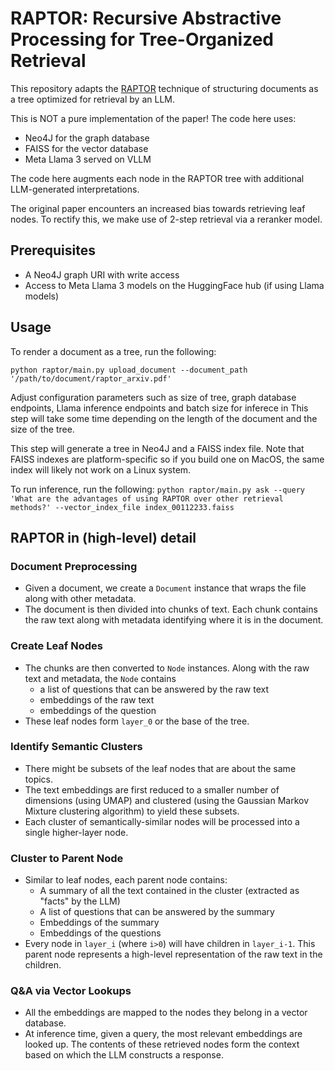 # RAPTOR: Recursive Abstractive Processing for Tree-Organized Retrieval

<!-- ![banner]()

![badge]()
![badge]()
[![license](https://img.shields.io/github/license/:user/:repo.svg)](LICENSE)
[![standard-readme compliant](https://img.shields.io/badge/readme%20style-standard-brightgreen.svg?style=flat-square)](https://github.com/RichardLitt/standard-readme) -->

This repository adapts the [RAPTOR](https://arxiv.org/abs/2401.18059) technique of structuring documents as a tree optimized for retrieval by an LLM.

This is NOT a pure implementation of the paper! The code here uses:
* Neo4J for the graph database
* FAISS for the vector database
* Meta Llama 3 served on VLLM

The code here augments each node in the RAPTOR tree with additional LLM-generated interpretations.

The original paper encounters an increased bias towards retrieving leaf nodes. To rectify this, we make use of 2-step retrieval via a reranker model.


## Prerequisites
* A Neo4J graph URI with write access
* Access to Meta Llama 3 models on the HuggingFace hub (if using Llama models)



## Usage
To render a document as a tree, run the following:

`python raptor/main.py upload_document --document_path '/path/to/document/raptor_arxiv.pdf'`

Adjust configuration parameters such as size of tree, graph database endpoints, Llama inference endpoints and batch size for inferece in [](config.yaml)
This step will take some time depending on the length of the document and the size of the tree.

This step will generate a tree in Neo4J and a FAISS index file. Note that FAISS indexes are platform-specific so if you build one on MacOS, the same index will likely not work on a Linux system.

To run inference, run the following:
`python raptor/main.py ask --query 'What are the advantages of using RAPTOR over other retrieval methods?' --vector_index_file index_00112233.faiss`




## RAPTOR in (high-level) detail

### Document Preprocessing
* Given a document, we create a `Document` instance that wraps the file along with other metadata.
* The document is then divided into chunks of text. Each chunk contains the raw text along with metadata identifying where it is in the document.

### Create Leaf Nodes
* The chunks are then converted to `Node` instances. Along with the raw text and metadata, the `Node` contains
    * a list of questions that can be answered by the raw text
    * embeddings of the raw text
    * embeddings of the question
* These leaf nodes form `layer_0` or the base of the tree.

### Identify Semantic Clusters
* There might be subsets of the leaf nodes that are about the same topics.
* The text embeddings are first reduced to a smaller number of dimensions (using UMAP) and clustered (using the Gaussian Markov Mixture clustering algorithm) to yield these subsets.
* Each cluster of semantically-similar nodes will be processed into a single higher-layer node.

### Cluster to Parent Node
* Similar to leaf nodes, each parent node contains:
    * A summary of all the text contained in the cluster (extracted as "facts" by the LLM)
    * A list of questions that can be answered by the summary
    * Embeddings of the summary
    * Embeddings of the questions
* Every node in `layer_i` (where `i>0`) will have children in `layer_i-1`. This parent node represents a high-level representation of the raw text in the children.

### Q&A via Vector Lookups
* All the embeddings are mapped to the nodes they belong in a vector database.
* At inference time, given a query, the most relevant embeddings are looked up. The contents of these retrieved nodes form the context based on which the LLM constructs a response.





<!-- ## Table of Contents

- [Security](#security)
- [Background](#background)
- [Install](#install)
- [Usage](#usage)
- [API](#api)
- [Contributing](#contributing)
- [License](#license)

## Security

### Any optional sections

## Background

### Any optional sections

## Install

This module depends upon a knowledge of [Markdown]().

```
```

### Any optional sections

## Usage

```
```

Note: The `license` badge image link at the top of this file should be updated with the correct `:user` and `:repo`.

### Any optional sections

## API

### Any optional sections

## More optional sections

## Contributing

See [the contributing file](CONTRIBUTING.md)!

PRs accepted.

Small note: If editing the Readme, please conform to the [standard-readme](https://github.com/RichardLitt/standard-readme) specification.

### Any optional sections

## License
 -->
